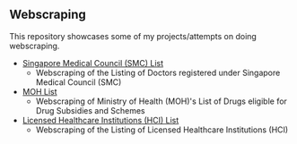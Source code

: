 ## Webscraping

This repository showcases some of my projects/attempts on doing webscraping.

- [Singapore Medical Council (SMC) List](https://github.com/chongjunn-tech/webscraping/tree/main/SMC)
  - Webscraping of the Listing of Doctors registered under Singapore Medical Council (SMC)
- [MOH List](https://github.com/chongjunn-tech/webscraping/tree/main/MOH%20List)
  - Webscraping of Ministry of Health (MOH)'s List of Drugs eligible for Drug Subsidies and Schemes 
- [Licensed Healthcare Institutions (HCI) List](https://github.com/chongjunn-tech/webscraping/tree/main/Listing%20of%20Licensed%20Healthcare%20Institutions)
  - Webscraping of the Listing of Licensed Healthcare Institutions (HCI) 




